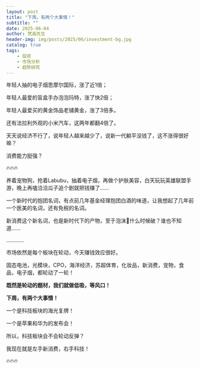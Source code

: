 ```yaml
---
layout: post
title: "下周，有两个大事情！"
subtitle: ""
date: 2025-06-04
author: 梵高先生
header-img: img/posts/2025/06/investment-bg.jpg
catalog: true
tags:
    - 投资
    - 市场分析
    - 趋势研究
---
```


年轻人抽的电子烟思摩尔国际，涨了近1倍；

年轻人最爱的盲盒手办泡泡玛特，涨了快2倍；

年轻人最爱买的黄金饰品老铺黄金，涨了3倍多。

还有法拉利外观的小米汽车，这两年都翻4倍了。

天天说经济不行了，说年轻人越来越少了，说新一代躺平没钱了，这不涨得很好嘛？

消费能力挺强？

🔥🔥🔥

养着宠物狗，抢着Labubu，抽着电子烟，再做个护肤美容，白天玩玩英雄联盟手游，晚上再嗑洽洽瓜子追个剧就把钱赚了……

一个新时代的抱团名词，有点前几年基金经理抱团白酒的味道，让我想起了几年前一个医美的名词，还有免税的名词。

新消费这个新名词，也是新时代下的产物，至于泡沫🫧什么时候破？谁也不知道……

…………

市场依然是每个板块在轮动，今天赚钱效应很好。

固态电池，光模块，CPO，海洋经济，苏超体育，化妆品，新消费，宠物，食品，电子烟，都轮动了一轮！

**既然是轮动的题材，我们就做低吸，等风口！**

**下周，有两个大事情！**

一个是科技板块的海光复牌！

一个是苹果和华为的发布会！

所以，科技板块会不会轮动反弹？

我现在就是左手新消费，右手科技！

🔥🔥🔥